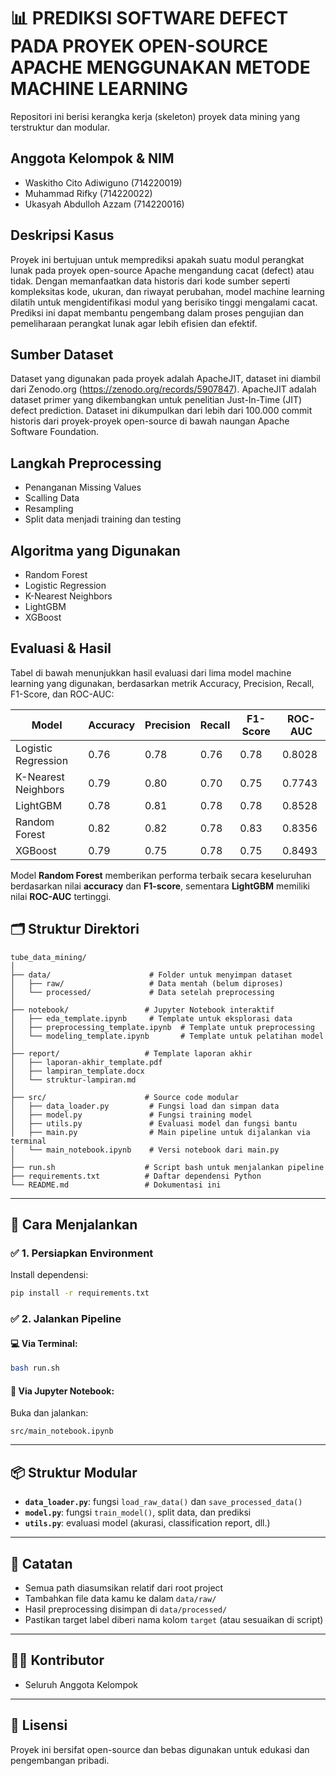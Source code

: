# 📊 PREDIKSI SOFTWARE DEFECT PADA PROYEK OPEN-SOURCE APACHE MENGGUNAKAN METODE MACHINE LEARNING

Repositori ini berisi kerangka kerja (skeleton) proyek data mining yang terstruktur dan modular.

## Anggota Kelompok & NIM

- Waskitho Cito Adiwiguno (714220019)
- Muhammad Rifky (714220022)
- Ukasyah Abdulloh Azzam (714220016)

## Deskripsi Kasus

Proyek ini bertujuan untuk memprediksi apakah suatu modul perangkat lunak pada proyek open-source Apache mengandung cacat (defect) atau tidak. Dengan memanfaatkan data historis dari kode sumber seperti kompleksitas kode, ukuran, dan riwayat perubahan, model machine learning dilatih untuk mengidentifikasi modul yang berisiko tinggi mengalami cacat. Prediksi ini dapat membantu pengembang dalam proses pengujian dan pemeliharaan perangkat lunak agar lebih efisien dan efektif.

## Sumber Dataset

Dataset yang digunakan pada proyek adalah ApacheJIT, dataset ini diambil dari Zenodo.org (https://zenodo.org/records/5907847). ApacheJIT adalah dataset primer yang dikembangkan untuk penelitian Just-In-Time (JIT) defect prediction. Dataset ini dikumpulkan dari lebih dari 100.000 commit historis dari proyek-proyek open-source di bawah naungan Apache Software Foundation.

## Langkah Preprocessing

- Penanganan Missing Values
- Scalling Data
- Resampling
- Split data menjadi training dan testing

## Algoritma yang Digunakan

- Random Forest
- Logistic Regression
- K-Nearest Neighbors
- LightGBM
- XGBoost

## Evaluasi & Hasil

Tabel di bawah menunjukkan hasil evaluasi dari lima model machine learning yang digunakan, berdasarkan metrik Accuracy, Precision, Recall, F1-Score, dan ROC-AUC:

| Model                 | Accuracy | Precision | Recall | F1-Score | ROC-AUC |
|-----------------------|----------|-----------|--------|----------|---------|
| Logistic Regression   | 0.76     | 0.78      | 0.76   | 0.78     | 0.8028  |
| K-Nearest Neighbors   | 0.79     | 0.80      | 0.70   | 0.75     | 0.7743  |
| LightGBM              | 0.78     | 0.81      | 0.78   | 0.78     | 0.8528  |
| Random Forest         | 0.82     | 0.82      | 0.78   | 0.83     | 0.8356  |
| XGBoost               | 0.79     | 0.75      | 0.78   | 0.75     | 0.8493  |

Model **Random Forest** memberikan performa terbaik secara keseluruhan berdasarkan nilai **accuracy** dan **F1-score**, sementara **LightGBM** memiliki nilai **ROC-AUC** tertinggi.


## 🗂 Struktur Direktori

```
tube_data_mining/
│
├── data/                      # Folder untuk menyimpan dataset
│   ├── raw/                   # Data mentah (belum diproses)
│   └── processed/             # Data setelah preprocessing
│
├── notebook/                 # Jupyter Notebook interaktif
│   ├── eda_template.ipynb     # Template untuk eksplorasi data
│   ├── preprocessing_template.ipynb  # Template untuk preprocessing
│   └── modeling_template.ipynb       # Template untuk pelatihan model
│
├── report/                   # Template laporan akhir
│   ├── laporan-akhir_template.pdf
│   ├── lampiran_template.docx
│   └── struktur-lampiran.md
│
├── src/                      # Source code modular
│   ├── data_loader.py         # Fungsi load dan simpan data
│   ├── model.py               # Fungsi training model
│   ├── utils.py               # Evaluasi model dan fungsi bantu
│   ├── main.py                # Main pipeline untuk dijalankan via terminal
│   └── main_notebook.ipynb    # Versi notebook dari main.py
│
├── run.sh                    # Script bash untuk menjalankan pipeline
├── requirements.txt          # Daftar dependensi Python
└── README.md                 # Dokumentasi ini
```

---

## 🚀 Cara Menjalankan

### ✅ 1. Persiapkan Environment

Install dependensi:
```bash
pip install -r requirements.txt
```

### ✅ 2. Jalankan Pipeline

#### 💻 Via Terminal:
```bash
bash run.sh
```

#### 📒 Via Jupyter Notebook:
Buka dan jalankan:
```text
src/main_notebook.ipynb
```

---

## 📦 Struktur Modular

- **`data_loader.py`**: fungsi `load_raw_data()` dan `save_processed_data()`
- **`model.py`**: fungsi `train_model()`, split data, dan prediksi
- **`utils.py`**: evaluasi model (akurasi, classification report, dll.)

---

## 📓 Catatan

- Semua path diasumsikan relatif dari root project
- Tambahkan file data kamu ke dalam `data/raw/`
- Hasil preprocessing disimpan di `data/processed/` 
- Pastikan target label diberi nama kolom `target` (atau sesuaikan di script)

---

## 👩‍💻 Kontributor

- Seluruh Anggota Kelompok

---

## 📄 Lisensi

Proyek ini bersifat open-source dan bebas digunakan untuk edukasi dan pengembangan pribadi.

